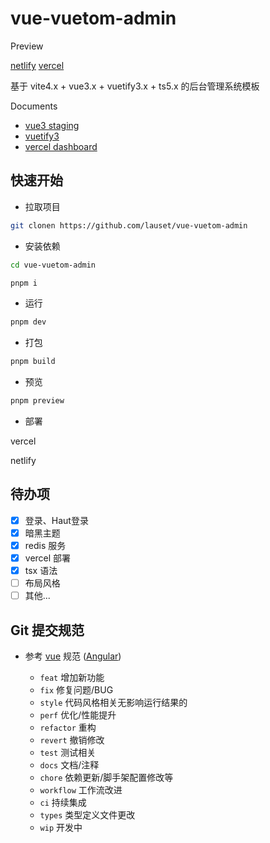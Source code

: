 # vue-vuetom-admin

Preview

[netlify](https://admin.vuetom.top)
[vercel](https://vue-vuetom-admin.vercel.app)

基于 vite4.x + vue3.x + vuetify3.x + ts5.x 的后台管理系统模板

Documents

- [vue3 staging](https://staging-cn.vuejs.org/guide/introduction.html)
- [vuetify3](https://next.vuetifyjs.com/en/getting-started/installation/)
- [vercel dashboard](https://vercel.com/dashboard)

## 快速开始

- 拉取项目

```bash
git clonen https://github.com/lauset/vue-vuetom-admin
```

- 安装依赖

```bash
cd vue-vuetom-admin

pnpm i
```

- 运行

```bash
pnpm dev
```

- 打包

```bash
pnpm build
```

- 预览

```bash
pnpm preview
```

- 部署

vercel

netlify

## 待办项

- [x] 登录、Haut登录
- [x] 暗黑主题
- [x] redis 服务
- [x] vercel 部署
- [x] tsx 语法
- [ ] 布局风格
- [ ] 其他...

## Git 提交规范

- 参考 [vue](https://github.com/vuejs/vue/blob/dev/.github/COMMIT_CONVENTION.md) 规范 ([Angular](https://github.com/conventional-changelog/conventional-changelog/tree/master/packages/conventional-changelog-angular))

  - `feat` 增加新功能
  - `fix` 修复问题/BUG
  - `style` 代码风格相关无影响运行结果的
  - `perf` 优化/性能提升
  - `refactor` 重构
  - `revert` 撤销修改
  - `test` 测试相关
  - `docs` 文档/注释
  - `chore` 依赖更新/脚手架配置修改等
  - `workflow` 工作流改进
  - `ci` 持续集成
  - `types` 类型定义文件更改
  - `wip` 开发中
